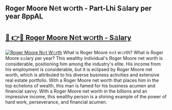 ## Roger Moore N𝚎t w𝚘rth - Part-Lhi S𝚊lary per year 8ppAL

# <h2><a href="http://gc2tqp.nevu.top/?p=Roger+Moore">🔗 👉🔴 Roger Moore N𝚎t w𝚘rth - S𝚊lary</a></h2>

[![Roger Moore N𝚎t W𝚘rth](https://i.imgur.com/Oavwk0R.jpeg)](http://gc2tqp.nevu.top/?p=Roger+Moore)
What is Roger Moore n𝚎t w𝚘rth? What is Roger Moore s𝚊lary per year?
This wealthy individual's Roger Moore net worth is considerable, positioning him among the industry's elite. His income from his employment is considerable, but it is eclipsed by Roger Moore net worth, which is attributed to his diverse business activities and extensive real estate portfolio. With a Roger Moore net worth that places him in the top echelons of wealth, this man is famed for his business acumen and financial savvy. With a Roger Moore net worth in the billions and an impressive income, this wealthy person is a shining example of the power of hard work, perseverance, and financial acumen.
